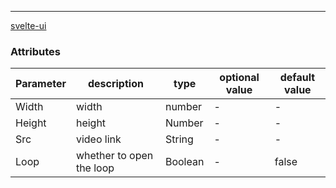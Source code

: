 ---
[svelte-ui](https://github.com/transpiling/svelte-flat-ui/)

### Attributes
| Parameter | description | type | optional value | default value |
| --- | --- | --- | --- | --- |
| Width | width | number | - | - |
| Height | height | Number | - | - |
| Src | video link | String | - | - |
| Loop | whether to open the loop | Boolean | - | false |